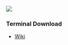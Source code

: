![](https://cloud.githubusercontent.com/assets/2152766/5695059/8299ab66-9984-11e4-87d6-bddd375eb1f6.png)

### Terminal Download

- [Wiki](https://github.com/learnclang/current/wiki)
